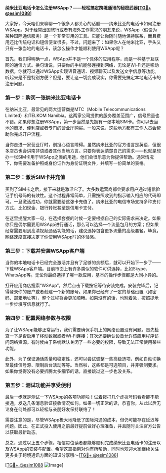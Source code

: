 **纳米比亚电话卡怎么注册WSApp？——轻松搞定跨境通讯的秘密武器[[TG💪+ @esim1088](https://t.me/s/esim1088)]**

大家好，今天咱们来聊聊一个很多人都关心的话题——纳米比亚的电话卡如何注册WSApp。对于经常出国旅行或者有海外工作需求的朋友来说，WSApp（假设为某种国际通信服务）是一个非常实用的工具。它能让你随时随地保持联系，而且费用还比传统电话和短信便宜很多。不过，问题来了：如果你人在纳米比亚，手头又只有一张当地的电话卡，该怎么操作才能顺利使用WSApp呢？

首先，我们得明确一点，WSApp并不是一个具体的应用程序，而是一种基于互联网的通信方式。换句话说，只要你的手机能够连接到网络，无论是Wi-Fi还是移动数据，你就可以通过WSApp实现语音通话、视频聊天以及发送文字信息等功能。听起来是不是特别方便？但是，要让这一切变成现实，你需要先搞定本地电话卡的注册问题。

### 第一步：购买一张纳米比亚电话卡

在纳米比亚，最常见的两大运营商是MTC（Mobile Telecommunications Limited）和TELKOM Namibia。这两家公司提供的服务覆盖范围广，信号质量也不错。如果你想注册WSApp，第一步当然是先拥有一张本地SIM卡。你可以去当地的商场、便利店或者专门的营业厅购买。一般来说，这些地方都有工作人员会帮助你完成开户流程。

当你走进一家营业厅时，别担心语言障碍。虽然纳米比亚的官方语言是英语，但很多店员也会讲南非语或者其他当地方言。只要你表达清楚自己的需求——也就是想办一张SIM卡用于WSApp之类的用途，他们会很乐意为你提供帮助。通常情况下，你需要准备护照或身份证作为身份证明文件，并填写一份简单的表格。

### 第二步：激活SIM卡并充值

买到了SIM卡之后，接下来就是激活它了。大多数运营商都会要求用户通过短信验证手机号码的有效性。这个过程非常简单，只需按照收到的指示输入相应的代码即可。一旦激活成功，你就需要给这张卡充值了。纳米比亚的电信市场支持多种支付方式，比如现金、银行转账甚至是信用卡支付。

在这里提醒大家一句，在选择套餐的时候一定要根据自己的实际需求来决定。如果你只是偶尔需要用WSApp进行通话，那么可以选择一个流量包月的方案；但如果经常需要用到高清视频通话功能的话，建议选择包含更多流量的高级套餐。毕竟，网络速度直接决定了你使用WSApp时的体验感。

### 第三步：下载并安装WSApp客户端

当你的本地电话卡已经完全激活并且有了足够的余额后，就可以开始下一步了——下载WSApp客户端。目前市面上有许多类似的软件可供选择，比如Skype、WhatsApp等。无论你最终选择了哪一款应用，基本的操作步骤都是大同小异的。

打开应用商店搜索“WSApp”，然后点击下载按钮等待安装完成。安装完毕后，记得登录你的账户或者创建一个新的账号。如果你已经有了一定的基础设置（如密码、邮箱地址等），整个过程将会更加顺畅。如果没有的话，也别着急，按照提示一步步填写信息就行了。

### 第四步：配置网络参数与权限

为了让WSApp能够正常运行，我们需要确保手机上的网络设置没有问题。首先检查一下是否启用了移动数据或者Wi-Fi连接；其次还要确认设备允许该应用程序访问网络资源。有时候由于系统默认关闭了一些必要的权限，导致无法正常使用某些功能。

此外，为了保证通话质量和稳定性，还可以尝试调整一些高级选项，例如自动切换至最佳信号源、限制后台活动等等。当然啦，这些都是可选项目，并非强制要求。如果你觉得没有必要折腾太多细节的话，直接跳过这一步也没关系。

### 第五步：测试功能并享受便利

最后一步就是测试一下WSApp的各项功能啦！试着拨打几个虚拟号码看看能不能接通，发送几条消息验证接收情况如何。如果一切正常的话，恭喜你，从此以后无论身在何处都可以轻松与亲朋好友保持联络了！

需要注意的是，尽管WSApp极大地降低了国际沟通的成本，但仍可能存在延迟等问题。因此，在正式投入使用之前最好提前做好心理准备，并且随时关注官方公告以获取最新动态。

总之，通过以上五个步骤，相信每位读者都能够顺利完成纳米比亚电话卡的注册以及WSApp的安装与配置。希望这篇指南对你有所帮助，同时也欢迎大家继续关注更多关于跨境通讯方面的知识分享哦～[[TG💪+ @esim1088](https://t.me/s/esim1088)]

[[TG💪+ @esim1088](https://t.me/s/esim1088) ![Image](https://i.postimg.cc/4NQfJmqS/Snipaste-2025-05-13-00-14-12.png)]